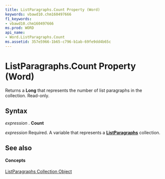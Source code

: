 ```yaml
---
title: ListParagraphs.Count Property (Word)
keywords: vbawd10.chm160497666
f1_keywords:
- vbawd10.chm160497666
ms.prod: WORD
api_name:
- Word.ListParagraphs.Count
ms.assetid: 357e5966-1b65-c796-b1ab-69fe9dd4b65c
---
```



# ListParagraphs.Count Property (Word)

Returns a  **Long** that represents the number of list paragraphs in the collection. Read-only.


## Syntax

 _expression_ . **Count**

 _expression_ Required. A variable that represents a **[ListParagraphs](listparagraphs-object-word.md)** collection.


## See also


#### Concepts


[ListParagraphs Collection Object](listparagraphs-object-word.md)

